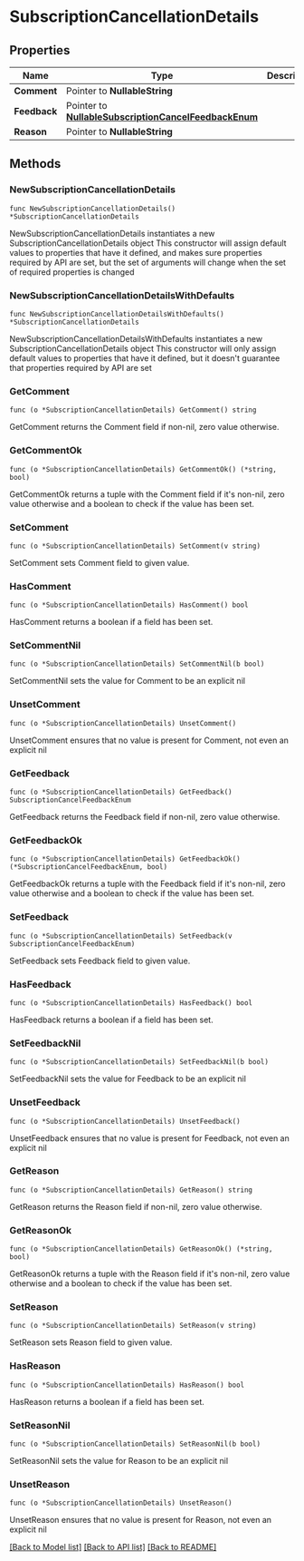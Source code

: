 # SubscriptionCancellationDetails

## Properties

Name | Type | Description | Notes
------------ | ------------- | ------------- | -------------
**Comment** | Pointer to **NullableString** |  | [optional] 
**Feedback** | Pointer to [**NullableSubscriptionCancelFeedbackEnum**](SubscriptionCancelFeedbackEnum.md) |  | [optional] 
**Reason** | Pointer to **NullableString** |  | [optional] 

## Methods

### NewSubscriptionCancellationDetails

`func NewSubscriptionCancellationDetails() *SubscriptionCancellationDetails`

NewSubscriptionCancellationDetails instantiates a new SubscriptionCancellationDetails object
This constructor will assign default values to properties that have it defined,
and makes sure properties required by API are set, but the set of arguments
will change when the set of required properties is changed

### NewSubscriptionCancellationDetailsWithDefaults

`func NewSubscriptionCancellationDetailsWithDefaults() *SubscriptionCancellationDetails`

NewSubscriptionCancellationDetailsWithDefaults instantiates a new SubscriptionCancellationDetails object
This constructor will only assign default values to properties that have it defined,
but it doesn't guarantee that properties required by API are set

### GetComment

`func (o *SubscriptionCancellationDetails) GetComment() string`

GetComment returns the Comment field if non-nil, zero value otherwise.

### GetCommentOk

`func (o *SubscriptionCancellationDetails) GetCommentOk() (*string, bool)`

GetCommentOk returns a tuple with the Comment field if it's non-nil, zero value otherwise
and a boolean to check if the value has been set.

### SetComment

`func (o *SubscriptionCancellationDetails) SetComment(v string)`

SetComment sets Comment field to given value.

### HasComment

`func (o *SubscriptionCancellationDetails) HasComment() bool`

HasComment returns a boolean if a field has been set.

### SetCommentNil

`func (o *SubscriptionCancellationDetails) SetCommentNil(b bool)`

 SetCommentNil sets the value for Comment to be an explicit nil

### UnsetComment
`func (o *SubscriptionCancellationDetails) UnsetComment()`

UnsetComment ensures that no value is present for Comment, not even an explicit nil
### GetFeedback

`func (o *SubscriptionCancellationDetails) GetFeedback() SubscriptionCancelFeedbackEnum`

GetFeedback returns the Feedback field if non-nil, zero value otherwise.

### GetFeedbackOk

`func (o *SubscriptionCancellationDetails) GetFeedbackOk() (*SubscriptionCancelFeedbackEnum, bool)`

GetFeedbackOk returns a tuple with the Feedback field if it's non-nil, zero value otherwise
and a boolean to check if the value has been set.

### SetFeedback

`func (o *SubscriptionCancellationDetails) SetFeedback(v SubscriptionCancelFeedbackEnum)`

SetFeedback sets Feedback field to given value.

### HasFeedback

`func (o *SubscriptionCancellationDetails) HasFeedback() bool`

HasFeedback returns a boolean if a field has been set.

### SetFeedbackNil

`func (o *SubscriptionCancellationDetails) SetFeedbackNil(b bool)`

 SetFeedbackNil sets the value for Feedback to be an explicit nil

### UnsetFeedback
`func (o *SubscriptionCancellationDetails) UnsetFeedback()`

UnsetFeedback ensures that no value is present for Feedback, not even an explicit nil
### GetReason

`func (o *SubscriptionCancellationDetails) GetReason() string`

GetReason returns the Reason field if non-nil, zero value otherwise.

### GetReasonOk

`func (o *SubscriptionCancellationDetails) GetReasonOk() (*string, bool)`

GetReasonOk returns a tuple with the Reason field if it's non-nil, zero value otherwise
and a boolean to check if the value has been set.

### SetReason

`func (o *SubscriptionCancellationDetails) SetReason(v string)`

SetReason sets Reason field to given value.

### HasReason

`func (o *SubscriptionCancellationDetails) HasReason() bool`

HasReason returns a boolean if a field has been set.

### SetReasonNil

`func (o *SubscriptionCancellationDetails) SetReasonNil(b bool)`

 SetReasonNil sets the value for Reason to be an explicit nil

### UnsetReason
`func (o *SubscriptionCancellationDetails) UnsetReason()`

UnsetReason ensures that no value is present for Reason, not even an explicit nil

[[Back to Model list]](../README.md#documentation-for-models) [[Back to API list]](../README.md#documentation-for-api-endpoints) [[Back to README]](../README.md)


